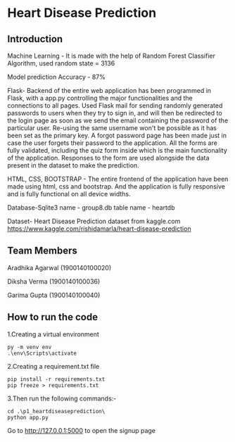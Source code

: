 # Heart Disease Prediction

## Introduction
Machine Learning -  It is made with the help of Random Forest Classifier Algorithm, used random state = 3136

Model prediction Accuracy - 87%

Flask- Backend of the entire web application has been programmed in Flask, with a app.py controlling the major functionalities and the connections to all pages. Used Flask mail for sending randomly generated passwords to users when they try to sign in, and will then be redirected to the login page as soon as we send the email containing the password of the particular user. Re-using the same username won't be possible as it has been set as the primary key. A forgot password page has been made just in case the user forgets their password to the application. All the forms are fully validated, including the quiz form inside which is the main functionality of the application. Responses to the form are used alongside the data present in the dataset to make the prediction.

HTML, CSS, BOOTSTRAP - The entire frontend of the application have been made using html, css and bootstrap. And the application is fully responsive and is fully functional on all device widths.

Database-Sqlite3 name - group8.db table name - heartdb

Dataset- Heart Disease Prediction dataset from kaggle.com https://www.kaggle.com/rishidamarla/heart-disease-prediction

## Team Members
Aradhika Agarwal (1900140100020)

Diksha Verma (1900140100036)

Garima Gupta (1900140100040)

 ## How to run the code
1.Creating a virtual environment
```
py -m venv env
.\env\Scripts\activate 
```

2.Creating a requirement.txt file 
```
pip install -r requirements.txt
pip freeze > requirements.txt
```

3.Then run the following commands:-
``` 
cd .\p1_heartdiseaseprediction\
python app.py 
```
Go to http://127.0.0.1:5000 to open the signup page


